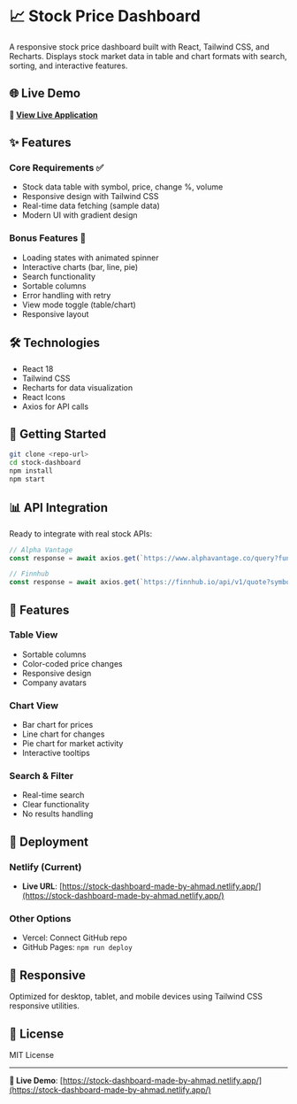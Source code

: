 # 📈 Stock Price Dashboard

A responsive stock price dashboard built with React, Tailwind CSS, and Recharts. Displays stock market data in table and chart formats with search, sorting, and interactive features.

## 🌐 Live Demo

**🚀 [View Live Application](https://stock-dashboard-made-by-ahmad.netlify.app/)**

## ✨ Features

### Core Requirements ✅
- Stock data table with symbol, price, change %, volume
- Responsive design with Tailwind CSS
- Real-time data fetching (sample data)
- Modern UI with gradient design

### Bonus Features 🚀
- Loading states with animated spinner
- Interactive charts (bar, line, pie)
- Search functionality
- Sortable columns
- Error handling with retry
- View mode toggle (table/chart)
- Responsive layout

## 🛠️ Technologies

- React 18
- Tailwind CSS
- Recharts for data visualization
- React Icons
- Axios for API calls

## 🚀 Getting Started

```bash
git clone <repo-url>
cd stock-dashboard
npm install
npm start
```

## 📊 API Integration

Ready to integrate with real stock APIs:

```javascript
// Alpha Vantage
const response = await axios.get(`https://www.alphavantage.co/query?function=GLOBAL_QUOTE&symbol=AAPL&apikey=${API_KEY}`);

// Finnhub
const response = await axios.get(`https://finnhub.io/api/v1/quote?symbol=AAPL&token=${API_KEY}`);
```

## 🎨 Features

### Table View
- Sortable columns
- Color-coded price changes
- Responsive design
- Company avatars

### Chart View
- Bar chart for prices
- Line chart for changes
- Pie chart for market activity
- Interactive tooltips

### Search & Filter
- Real-time search
- Clear functionality
- No results handling

## 🚀 Deployment

### Netlify (Current)
- **Live URL**: [https://stock-dashboard-made-by-ahmad.netlify.app/](https://stock-dashboard-made-by-ahmad.netlify.app/)

### Other Options
- Vercel: Connect GitHub repo
- GitHub Pages: `npm run deploy`

## 📱 Responsive

Optimized for desktop, tablet, and mobile devices using Tailwind CSS responsive utilities.

## 📄 License

MIT License

---

**🎉 Live Demo**: [https://stock-dashboard-made-by-ahmad.netlify.app/](https://stock-dashboard-made-by-ahmad.netlify.app/)
